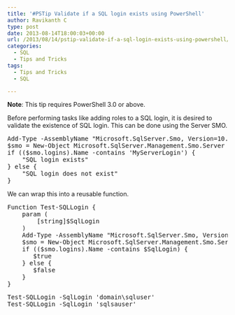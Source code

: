 ```yaml
---
title: '#PSTip Validate if a SQL login exists using PowerShell'
author: Ravikanth C
type: post
date: 2013-08-14T18:00:03+00:00
url: /2013/08/14/pstip-validate-if-a-sql-login-exists-using-powershell/
categories:
  - SQL
  - Tips and Tricks
tags:
  - Tips and Tricks
  - SQL

---
```

**Note**: This tip requires PowerShell 3.0 or above.

Before performing tasks like adding roles to a SQL login, it is desired to validate the existence of SQL login. This can be done using the Server SMO.

<pre class="brush: powershell; title: ; notranslate" title="">Add-Type -AssemblyName "Microsoft.SqlServer.Smo, Version=10.0.0.0, Culture=neutral, PublicKeyToken=89845dcd8080cc91"
$smo = New-Object Microsoft.SqlServer.Management.Smo.Server $env:ComputerName
if (($smo.logins).Name -contains 'MyServerLogin') {
    "SQL login exists"
} else {
    "SQL login does not exist"
}
</pre>

We can wrap this into a reusable function.

<pre class="brush: powershell; title: ; notranslate" title="">Function Test-SQLLogin {
    param (
        [string]$SqlLogin
    )
    Add-Type -AssemblyName "Microsoft.SqlServer.Smo, Version=10.0.0.0, Culture=neutral, PublicKeyToken=89845dcd8080cc91"
    $smo = New-Object Microsoft.SqlServer.Management.Smo.Server $env:ComputerName
    if (($smo.logins).Name -contains $SqlLogin) {
       $true
    } else {
       $false
    }
}
</pre>
<pre class="brush: powershell; title: ; notranslate" title="">Test-SQLLogin -SqlLogin 'domain\sqluser'
Test-SQLLogin -SqlLogin 'sqlsauser'
</pre>